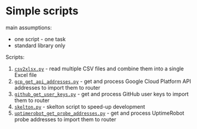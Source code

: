 # Simple scripts

main assumptions:
- one script - one task
- standard library only

Scripts:

1. [`csv2xlsx.py`](csv2xlsx.py) - read multiple CSV files and combine them into a single Excel file
2. [`gcp_get_api_addresses.py`](gcp_get_api_addresses.py) - get and process Google Cloud Platform API 
addresses to import them to router
3. [`github_get_user_keys.py`](github_get_user_keys.py) - get and process GitHub user keys to import them to router
4. [`skelton.py`](skelton.py) - skelton script to speed-up development
5. [`uptimerobot_get_probe_addresses.py`](uptimerobot_get_probe_addresses.py) - get and process UptimeRobot probe 
addresses to import them to router
